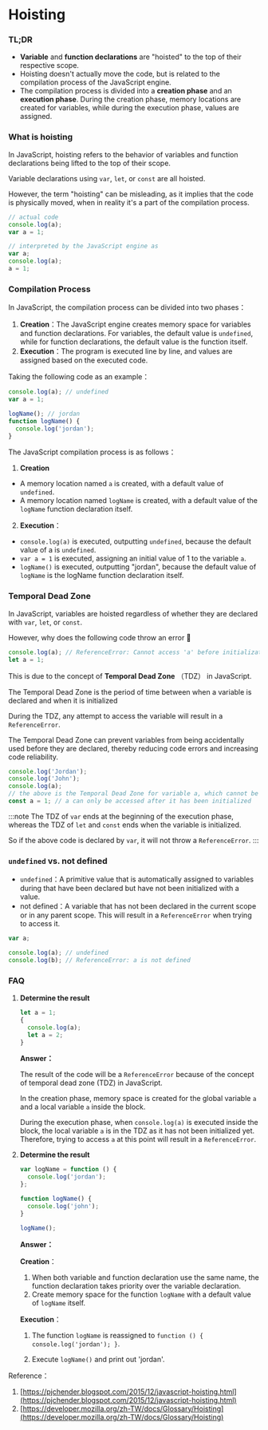 # Hoisting

### TL;DR

- **Variable** and **function declarations** are "hoisted" to the top of their respective scope.
- Hoisting doesn't actually move the code, but is related to the compilation process of the JavaScript engine.
- The compilation process is divided into a **creation phase** and an **execution phase**. During the creation phase, memory locations are created for variables, while during the execution phase, values are assigned.

### What is hoisting

In JavaScript, hoisting refers to the behavior of variables and function declarations being lifted to the top of their scope.

Variable declarations using `var`, `let`, or `const` are all hoisted.

However, the term "hoisting" can be misleading, as it implies that the code is physically moved, when in reality it's a part of the compilation process.

```jsx
// actual code
console.log(a);
var a = 1;

// interpreted by the JavaScript engine as
var a;
console.log(a);
a = 1;
```

### Compilation Process

In JavaScript, the compilation process can be divided into two phases：

1. **Creation**：The JavaScript engine creates memory space for variables and function declarations. For variables, the default value is `undefined`, while for function declarations, the default value is the function itself.
2. **Execution**：The program is executed line by line, and values are assigned based on the executed code.

Taking the following code as an example：

```jsx
console.log(a); // undefined
var a = 1;

logName(); // jordan
function logName() {
  console.log('jordan');
}
```

The JavaScript compilation process is as follows：

1. **Creation**

- A memory location named `a` is created, with a default value of `undefined`.
- A memory location named `logName` is created, with a default value of the `logName` function declaration itself.

2. **Execution**：

- `console.log(a)` is executed, outputting `undefined`, because the default value of a is `undefined`.
- `var a = 1` is executed, assigning an initial value of 1 to the variable `a`.
- `logName()` is executed, outputting "jordan", because the default value of `logName` is the logName function declaration itself.

### Temporal Dead Zone

In JavaScript, variables are hoisted regardless of whether they are declared with `var`, `let`, or `const`.

However, why does the following code throw an error 🤔

```jsx
console.log(a); // ReferenceError: Cannot access 'a' before initialization
let a = 1;
```

This is due to the concept of **Temporal Dead Zone** （TDZ） in JavaScript.

The Temporal Dead Zone is the period of time between when a variable is declared and when it is initialized

During the TDZ, any attempt to access the variable will result in a `ReferenceError`.

The Temporal Dead Zone can prevent variables from being accidentally used before they are declared, thereby reducing code errors and increasing code reliability.

```jsx
console.log('Jordan');
console.log('John');
console.log(a);
// the above is the Temporal Dead Zone for variable a, which cannot be accessed
const a = 1; // a can only be accessed after it has been initialized
```

:::note
The TDZ of `var` ends at the beginning of the execution phase, whereas the TDZ of `let` and `const` ends when the variable is initialized.

So if the above code is declared by `var`, it will not throw a `ReferenceError`.
:::

### `undefined` vs. not defined

- `undefined`：A primitive value that is automatically assigned to variables during that have been declared but have not been initialized with a value.
- not defined：A variable that has not been declared in the current scope or in any parent scope. This will result in a `ReferenceError` when trying to access it.

```jsx
var a;

console.log(a); // undefined
console.log(b); // ReferenceError: a is not defined
```

### FAQ

1. **Determine the result**

   ```jsx
   let a = 1;
   {
     console.log(a);
     let a = 2;
   }
   ```

   **Answer：**

   The result of the code will be a `ReferenceError` because of the concept of temporal dead zone (TDZ) in JavaScript.

   In the creation phase, memory space is created for the global variable `a` and a local variable `a` inside the block.

   During the execution phase, when `console.log(a)` is executed inside the block, the local variable `a` is in the TDZ as it has not been initialized yet. Therefore, trying to access `a` at this point will result in a `ReferenceError`.

2. **Determine the result**

   ```jsx
   var logName = function () {
     console.log('jordan');
   };

   function logName() {
     console.log('john');
   }

   logName();
   ```

   **Answer：**

   **Creation**：

   1. When both variable and function declaration use the same name, the function declaration takes priority over the variable declaration.
   2. Create memory space for the function `logName` with a default value of `logName` itself.

   **Execution**：

   1. The function `logName` is reassigned to `function () { console.log('jordan'); }`.

   2. Execute `logName()` and print out 'jordan'.

Reference：

1. [https://pjchender.blogspot.com/2015/12/javascript-hoisting.html](https://pjchender.blogspot.com/2015/12/javascript-hoisting.html)
2. [https://developer.mozilla.org/zh-TW/docs/Glossary/Hoisting](https://developer.mozilla.org/zh-TW/docs/Glossary/Hoisting)
